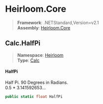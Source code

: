 # Heirloom.Core

> **Framework**: .NETStandard,Version=v2.1  
> **Assembly**: [Heirloom.Core][0]  

## Calc.HalfPi

> **Namespace**: [Heirloom][0]  
> **Type**: [Calc][1]  

#### HalfPi

Half Pi. 90 Degrees in Radians.  
 0.5 * 3.141592653...

```cs
public static float HalfPi
```

[0]: ../Heirloom.Core.md
[1]: Heirloom.Calc.md
